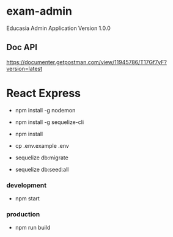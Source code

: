 # exam-admin
Educasia Admin Application
Version 1.0.0

## Doc API
https://documenter.getpostman.com/view/11945786/T17Gf7yF?version=latest

# React Express
- npm install -g nodemon

- npm install -g sequelize-cli

- npm install

- cp .env.example .env

- sequelize db:migrate

- sequelize db:seed:all

### development
- npm start

### production
- npm run build
